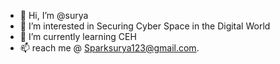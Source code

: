 - 👋 Hi, I’m @surya
- 👀 I’m interested in Securing Cyber Space in the Digital World
- 🌱 I’m currently learning CEH
- 📫 reach me  @ Sparksurya123@gmail.com.
 


